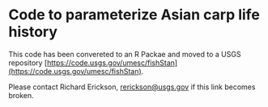# Code to parameterize Asian carp life history 


This code has been convereted to an R Packae and moved to a USGS repository [https://code.usgs.gov/umesc/fishStan](https://code.usgs.gov/umesc/fishStan). 

Please contact Richard Erickson, rerickson@usgs.gov if this link becomes broken. 
